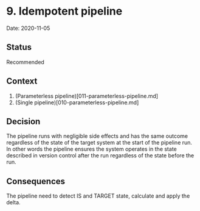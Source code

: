 # 9. Idempotent pipeline

Date: 2020-11-05

## Status

Recommended

## Context

1) (Parameterless pipeline)[011-parameterless-pipeline.md]
1) (Single pipeline)[010-parameterless-pipeline.md]

## Decision

The pipeline runs with negligible side effects and has the same outcome regardless of the state of the target system at the start of the pipeline run.
In other words the pipeline ensures the system operates in the state described in version control after the run regardless of the state before the run.

## Consequences

The pipeline need to detect IS and TARGET state, calculate and apply the delta.
